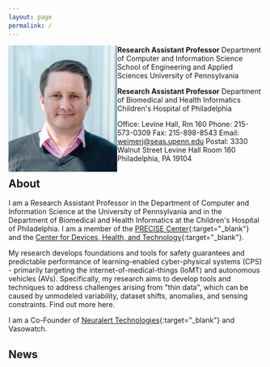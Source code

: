 ```yaml
---
layout: page
permalink: /
---
```


<img align="left" height="250" src="images/weimer-small.png">


**Research Assistant Professor**
Department of Computer and Information Science
School of Engineering and Applied Sciences
University of Pennsylvania

**Research Assistant Professor**
Department of Biomedical and Health Informatics
Children's Hospital of Philadelphia

Office: Levine Hall, Rm 160
Phone: 215-573-0309
Fax: 215-898-8543
Email: weimerj@seas.upenn.edu
Postal: 3330 Walnut Street
 	Levine Hall Room 160
 	Philadelphia, PA 19104




## About
I am a Research Assistant Professor in the Department of Computer and Information Science at the 
University of Pennsylvania and in the Department of Biomedical and Health Informatics at the 
Children's Hospital of Philadelphia. 
I am a member of the [PRECISE Center](https://precise.seas.upenn.edu/){:target="_blank"} 
and the [Center for Devices, Health, and Technology](https://healthtech.upenn.edu/){:target="_blank"}.

My research develops foundations and tools for safety guarantees and predictable performance of 
learning-enabled cyber-physical systems (CPS) - primarily targeting the internet-of-medical-things (IoMT) and
autonomous vehicles (AVs). Specifically, my research aims to develop tools and techniques to address 
challenges arising from "thin data", which can be caused by unmodeled variability, dataset shifts, 
anomalies, and sensing constraints. Find out more here. 

I am a Co-Founder of 
[Neuralert Technologies](https://neuralerttechnologies.com/){:target="_blank"} and Vasowatch.


## News